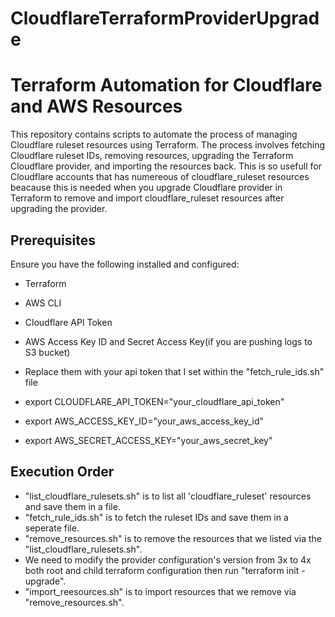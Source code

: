 # CloudflareTerraformProviderUpgrade

# Terraform Automation for Cloudflare and AWS Resources

This repository contains scripts to automate the process of managing Cloudflare ruleset resources using Terraform. The process involves fetching Cloudflare ruleset IDs, removing resources, upgrading the Terraform Cloudflare provider, and importing the resources back. This is so usefull for Cloudflare accounts that has numereous of cloudflare_ruleset resources beacause this is needed when you upgrade Cloudflare provider in Terraform to remove and import cloudflare_ruleset resources after upgrading the provider.

## Prerequisites

Ensure you have the following installed and configured:
- Terraform
- AWS CLI
- Cloudflare API Token
- AWS Access Key ID and Secret Access Key(if you are pushing logs to S3 bucket)

- Replace them with your api token that I set within the "fetch_rule_ids.sh" file
- export CLOUDFLARE_API_TOKEN="your_cloudflare_api_token"
- export AWS_ACCESS_KEY_ID="your_aws_access_key_id"
- export AWS_SECRET_ACCESS_KEY="your_aws_secret_key"

## Execution Order

- "list_cloudflare_rulesets.sh" is to list all 'cloudflare_ruleset' resources and save them in a file.
- "fetch_rule_ids.sh" is to  fetch the ruleset IDs and save them in a seperate file.
- "remove_resources.sh" is to remove the resources that we listed via the "list_cloudflare_rulesets.sh".
- We need to modify the provider configuration's version from 3x to 4x both root and child terraform configuration then run "terraform init -upgrade".
- "import_reesources.sh" is to import resources that we remove via "remove_resources.sh".